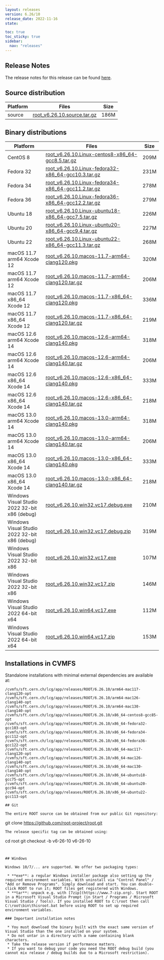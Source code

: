 ```yaml
---
layout: releases
version: 6.26/10
release_date: 2022-11-16
state:

toc: true
toc_sticky: true
sidebar:
  nav: "releases"
---
```



## Release Notes

The release notes for this release can be found [here](https://root.cern/doc/v626/release-notes.html#release-6.2610).

## Source distribution

| Platform       | Files | Size |
|-----------|-------|-----|
| source | [root_v6.26.10.source.tar.gz](https://root.cern/download/root_v6.26.10.source.tar.gz) | 186M |


## Binary distributions

| Platform       | Files | Size |
|-----------|-------|-----|
| CentOS 8 | [root_v6.26.10.Linux-centos8-x86_64-gcc8.5.tar.gz](https://root.cern/download/root_v6.26.10.Linux-centos8-x86_64-gcc8.5.tar.gz) | 209M |
| Fedora 32 | [root_v6.26.10.Linux-fedora32-x86_64-gcc10.3.tar.gz](https://root.cern/download/root_v6.26.10.Linux-fedora32-x86_64-gcc10.3.tar.gz) | 231M |
| Fedora 34 | [root_v6.26.10.Linux-fedora34-x86_64-gcc11.2.tar.gz](https://root.cern/download/root_v6.26.10.Linux-fedora34-x86_64-gcc11.2.tar.gz) | 278M |
| Fedora 36 | [root_v6.26.10.Linux-fedora36-x86_64-gcc12.2.tar.gz](https://root.cern/download/root_v6.26.10.Linux-fedora36-x86_64-gcc12.2.tar.gz) | 279M |
| Ubuntu 18 | [root_v6.26.10.Linux-ubuntu18-x86_64-gcc7.5.tar.gz](https://root.cern/download/root_v6.26.10.Linux-ubuntu18-x86_64-gcc7.5.tar.gz) | 226M |
| Ubuntu 20 | [root_v6.26.10.Linux-ubuntu20-x86_64-gcc9.4.tar.gz](https://root.cern/download/root_v6.26.10.Linux-ubuntu20-x86_64-gcc9.4.tar.gz) | 227M |
| Ubuntu 22 | [root_v6.26.10.Linux-ubuntu22-x86_64-gcc11.3.tar.gz](https://root.cern/download/root_v6.26.10.Linux-ubuntu22-x86_64-gcc11.3.tar.gz) | 268M |
| macOS 11.7 arm64 Xcode 12 | [root_v6.26.10.macos-11.7-arm64-clang120.pkg](https://root.cern/download/root_v6.26.10.macos-11.7-arm64-clang120.pkg) | 320M |
| macOS 11.7 arm64 Xcode 12 | [root_v6.26.10.macos-11.7-arm64-clang120.tar.gz](https://root.cern/download/root_v6.26.10.macos-11.7-arm64-clang120.tar.gz) | 206M |
| macOS 11.7 x86_64 Xcode 12 | [root_v6.26.10.macos-11.7-x86_64-clang120.pkg](https://root.cern/download/root_v6.26.10.macos-11.7-x86_64-clang120.pkg) | 336M |
| macOS 11.7 x86_64 Xcode 12 | [root_v6.26.10.macos-11.7-x86_64-clang120.tar.gz](https://root.cern/download/root_v6.26.10.macos-11.7-x86_64-clang120.tar.gz) | 219M |
| macOS 12.6 arm64 Xcode 14 | [root_v6.26.10.macos-12.6-arm64-clang140.pkg](https://root.cern/download/root_v6.26.10.macos-12.6-arm64-clang140.pkg) | 318M |
| macOS 12.6 arm64 Xcode 14 | [root_v6.26.10.macos-12.6-arm64-clang140.tar.gz](https://root.cern/download/root_v6.26.10.macos-12.6-arm64-clang140.tar.gz) | 206M |
| macOS 12.6 x86_64 Xcode 14 | [root_v6.26.10.macos-12.6-x86_64-clang140.pkg](https://root.cern/download/root_v6.26.10.macos-12.6-x86_64-clang140.pkg) | 333M |
| macOS 12.6 x86_64 Xcode 14 | [root_v6.26.10.macos-12.6-x86_64-clang140.tar.gz](https://root.cern/download/root_v6.26.10.macos-12.6-x86_64-clang140.tar.gz) | 218M |
| macOS 13.0 arm64 Xcode 14 | [root_v6.26.10.macos-13.0-arm64-clang140.pkg](https://root.cern/download/root_v6.26.10.macos-13.0-arm64-clang140.pkg) | 318M |
| macOS 13.0 arm64 Xcode 14 | [root_v6.26.10.macos-13.0-arm64-clang140.tar.gz](https://root.cern/download/root_v6.26.10.macos-13.0-arm64-clang140.tar.gz) | 206M |
| macOS 13.0 x86_64 Xcode 14 | [root_v6.26.10.macos-13.0-x86_64-clang140.pkg](https://root.cern/download/root_v6.26.10.macos-13.0-x86_64-clang140.pkg) | 333M |
| macOS 13.0 x86_64 Xcode 14 | [root_v6.26.10.macos-13.0-x86_64-clang140.tar.gz](https://root.cern/download/root_v6.26.10.macos-13.0-x86_64-clang140.tar.gz) | 218M |
| Windows Visual Studio 2022 32-bit x86  (debug) | [root_v6.26.10.win32.vc17.debug.exe](https://root.cern/download/root_v6.26.10.win32.vc17.debug.exe) | 210M |
| Windows Visual Studio 2022 32-bit x86  (debug) | [root_v6.26.10.win32.vc17.debug.zip](https://root.cern/download/root_v6.26.10.win32.vc17.debug.zip) | 319M |
| Windows Visual Studio 2022 32-bit x86  | [root_v6.26.10.win32.vc17.exe](https://root.cern/download/root_v6.26.10.win32.vc17.exe) | 107M |
| Windows Visual Studio 2022 32-bit x86  | [root_v6.26.10.win32.vc17.zip](https://root.cern/download/root_v6.26.10.win32.vc17.zip) | 146M |
| Windows Visual Studio 2022 64-bit x64  | [root_v6.26.10.win64.vc17.exe](https://root.cern/download/root_v6.26.10.win64.vc17.exe) | 112M |
| Windows Visual Studio 2022 64-bit x64  | [root_v6.26.10.win64.vc17.zip](https://root.cern/download/root_v6.26.10.win64.vc17.zip) | 153M |

## Installations in CVMFS

Standalone installations with minimal external dependencies are available at:
~~~
/cvmfs/sft.cern.ch/lcg/app/releases/ROOT/6.26.10/arm64-mac117-clang120-opt
/cvmfs/sft.cern.ch/lcg/app/releases/ROOT/6.26.10/arm64-mac126-clang140-opt
/cvmfs/sft.cern.ch/lcg/app/releases/ROOT/6.26.10/arm64-mac130-clang140-opt
/cvmfs/sft.cern.ch/lcg/app/releases/ROOT/6.26.10/x86_64-centos8-gcc85-opt
/cvmfs/sft.cern.ch/lcg/app/releases/ROOT/6.26.10/x86_64-fedora32-gcc103-opt
/cvmfs/sft.cern.ch/lcg/app/releases/ROOT/6.26.10/x86_64-fedora34-gcc112-opt
/cvmfs/sft.cern.ch/lcg/app/releases/ROOT/6.26.10/x86_64-fedora36-gcc122-opt
/cvmfs/sft.cern.ch/lcg/app/releases/ROOT/6.26.10/x86_64-mac117-clang120-opt
/cvmfs/sft.cern.ch/lcg/app/releases/ROOT/6.26.10/x86_64-mac126-clang140-opt
/cvmfs/sft.cern.ch/lcg/app/releases/ROOT/6.26.10/x86_64-mac130-clang140-opt
/cvmfs/sft.cern.ch/lcg/app/releases/ROOT/6.26.10/x86_64-ubuntu18-gcc75-opt
/cvmfs/sft.cern.ch/lcg/app/releases/ROOT/6.26.10/x86_64-ubuntu20-gcc94-opt
/cvmfs/sft.cern.ch/lcg/app/releases/ROOT/6.26.10/x86_64-ubuntu22-gcc113-opt

## Git

The entire ROOT source can be obtained from our public Git repository:

~~~
git clone https://github.com/root-project/root.git
~~~
The release specific tag can be obtained using:
~~~
cd root
git checkout -b v6-26-10 v6-26-10
~~~


## Windows

Windows 10/7/... are supported. We offer two packaging types:

 * **exe**: a regular Windows installer package also setting up the required environment variables. With uninstall via "Control Panel" / "Add or Remove Programs". Simply download and start. You can double-click ROOT to run it; ROOT files get registered with Windows.
 * **tar**: unpack e.g. with [7zip](https://www.7-zip.org). Start ROOT in a Microsoft Visual Studio Prompt (in Start / Programs / Microsoft Visual Studio / Tools). If you installed ROOT to C:\root then call C:\root\bin\thisroot.bat before using ROOT to set up required environment variables.

### Important installation notes

 * You must download the binary built with the exact same version of Visual Studio than the one installed on your system.
 * Do not untar in a directory with a name containing blank characters.
 * Take the release version if performance matters.
 * If you want to debug your code you need the ROOT debug build (you cannot mix release / debug builds due to a Microsoft restriction).
